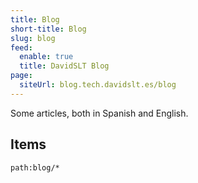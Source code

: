 ```yaml
---
title: Blog
short-title: Blog
slug: blog
feed:
  enable: true
  title: DavidSLT Blog
page:
  siteUrl: blog.tech.davidslt.es/blog
---
```


Some articles, both in Spanish and English.

## Items

```query
path:blog/*
```
